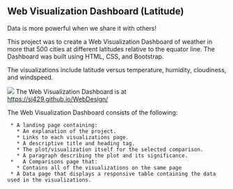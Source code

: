 ## Web Visualization Dashboard (Latitude)

Data is more powerful when we share it with others! 

This project was to create a Web Visualization Dashboard of weather in more that 500 cities at different latitudes relative to the equator line. The Dashboard was built using HTML, CSS, and Bootstrap.  

The visualizations include latitude versus temperature, humidity, cloudiness, and windspeed.

![](images/capture)
The Web Visualization Dashboard is at https://sj429.github.io/WebDesign/

The Web Visualization Dashboard consists of the following:

     * A landing page containing:
       * An explanation of the project.
       * Links to each visualizations page. 
       * A descriptive title and heading tag.
       * The plot/visualization itself for the selected comparison.
       * A paragraph describing the plot and its significance.
     *   A Comparisons page that:
       * Contains all of the visualizations on the same page 
     * A Data page that displays a responsive table containing the data used in the visualizations.
   








